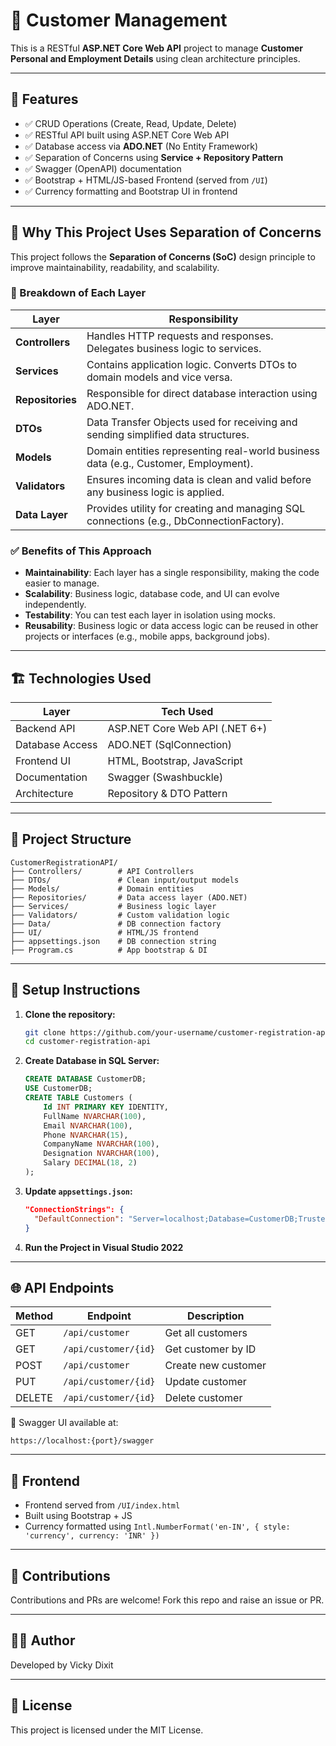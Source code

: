 # 🧾 Customer Management

This is a RESTful **ASP.NET Core Web API** project to manage **Customer Personal and Employment Details** using clean architecture principles.

---

## 📌 Features

- ✅ CRUD Operations (Create, Read, Update, Delete)
- ✅ RESTful API built using ASP.NET Core Web API
- ✅ Database access via **ADO.NET** (No Entity Framework)
- ✅ Separation of Concerns using **Service + Repository Pattern**
- ✅ Swagger (OpenAPI) documentation
- ✅ Bootstrap + HTML/JS-based Frontend (served from `/UI`)
- ✅ Currency formatting and Bootstrap UI in frontend

---

## 🧱 Why This Project Uses Separation of Concerns

This project follows the **Separation of Concerns (SoC)** design principle to improve maintainability, readability, and scalability.

### 🎯 Breakdown of Each Layer

| Layer           | Responsibility                                                                 |
|-----------------|----------------------------------------------------------------------------------|
| **Controllers** | Handles HTTP requests and responses. Delegates business logic to services.      |
| **Services**    | Contains application logic. Converts DTOs to domain models and vice versa.     |
| **Repositories**| Responsible for direct database interaction using ADO.NET.                      |
| **DTOs**        | Data Transfer Objects used for receiving and sending simplified data structures.|
| **Models**      | Domain entities representing real-world business data (e.g., Customer, Employment). |
| **Validators**  | Ensures incoming data is clean and valid before any business logic is applied.  |
| **Data Layer**  | Provides utility for creating and managing SQL connections (e.g., DbConnectionFactory). |

### ✅ Benefits of This Approach

- **Maintainability**: Each layer has a single responsibility, making the code easier to manage.
- **Scalability**: Business logic, database code, and UI can evolve independently.
- **Testability**: You can test each layer in isolation using mocks.
- **Reusability**: Business logic or data access logic can be reused in other projects or interfaces (e.g., mobile apps, background jobs).

---

## 🏗 Technologies Used

| Layer            | Tech Used                      |
|------------------|-------------------------------|
| Backend API      | ASP.NET Core Web API (.NET 6+) |
| Database Access  | ADO.NET (SqlConnection)        |
| Frontend UI      | HTML, Bootstrap, JavaScript    |
| Documentation    | Swagger (Swashbuckle)          |
| Architecture     | Repository & DTO Pattern       |

---

## 📁 Project Structure

```
CustomerRegistrationAPI/
├── Controllers/        # API Controllers
├── DTOs/               # Clean input/output models
├── Models/             # Domain entities
├── Repositories/       # Data access layer (ADO.NET)
├── Services/           # Business logic layer
├── Validators/         # Custom validation logic
├── Data/               # DB connection factory
├── UI/                 # HTML/JS frontend
├── appsettings.json    # DB connection string
├── Program.cs          # App bootstrap & DI
```

---

## 🔧 Setup Instructions

1. **Clone the repository:**
   ```bash
   git clone https://github.com/your-username/customer-registration-api.git
   cd customer-registration-api
   ```

2. **Create Database in SQL Server:**
   ```sql
   CREATE DATABASE CustomerDB;
   USE CustomerDB;
   CREATE TABLE Customers (
       Id INT PRIMARY KEY IDENTITY,
       FullName NVARCHAR(100),
       Email NVARCHAR(100),
       Phone NVARCHAR(15),
       CompanyName NVARCHAR(100),
       Designation NVARCHAR(100),
       Salary DECIMAL(18, 2)
   );
   ```

3. **Update `appsettings.json`:**
   ```json
   "ConnectionStrings": {
     "DefaultConnection": "Server=localhost;Database=CustomerDB;Trusted_Connection=True;"
   }
   ```

4. **Run the Project in Visual Studio 2022**

---

## 🌐 API Endpoints

| Method | Endpoint               | Description         |
|--------|------------------------|---------------------|
| GET    | `/api/customer`        | Get all customers   |
| GET    | `/api/customer/{id}`   | Get customer by ID  |
| POST   | `/api/customer`        | Create new customer |
| PUT    | `/api/customer/{id}`   | Update customer     |
| DELETE | `/api/customer/{id}`   | Delete customer     |

📘 Swagger UI available at:
```
https://localhost:{port}/swagger
```

---

## 🎨 Frontend

- Frontend served from `/UI/index.html`
- Built using Bootstrap + JS
- Currency formatted using `Intl.NumberFormat('en-IN', { style: 'currency', currency: 'INR' })`

---

## 🙌 Contributions

Contributions and PRs are welcome! Fork this repo and raise an issue or PR.

---

## 🧑‍💻 Author

Developed by Vicky Dixit

---

## 📜 License

This project is licensed under the MIT License.
